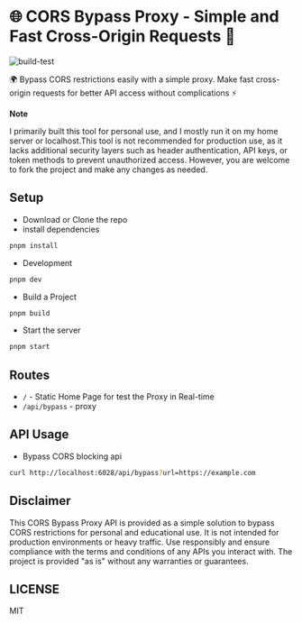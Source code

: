 # 🌐 CORS Bypass Proxy - Simple and Fast Cross-Origin Requests 🚀  

![build-test](https://github.com/mskian/bypass-cors/workflows/build-test/badge.svg)  

🌍 Bypass CORS restrictions easily with a simple proxy. Make fast cross-origin requests for better API access without complications ⚡  

**Note**  

I primarily built this tool for personal use, and I mostly run it on my home server or localhost.This tool is not recommended for production use, as it lacks additional security layers such as header authentication, API keys, or token methods to prevent unauthorized access. However, you are welcome to fork the project and make any changes as needed.  

## Setup

- Download or Clone the repo
- install dependencies

```sh
pnpm install
```

- Development

```sh
pnpm dev
```

- Build a Project

```sh
pnpm build
```

- Start the server

```sh
pnpm start
```

## Routes

- `/` - Static Home Page for test the Proxy in Real-time
- `/api/bypass` - proxy

## API Usage

- Bypass CORS blocking api

```sh
curl http://localhost:6028/api/bypass?url=https://example.com
```

## Disclaimer

This CORS Bypass Proxy API is provided as a simple solution to bypass CORS restrictions for personal and educational use. It is not intended for production environments or heavy traffic. Use responsibly and ensure compliance with the terms and conditions of any APIs you interact with. The project is provided "as is" without any warranties or guarantees.  

## LICENSE

MIT
